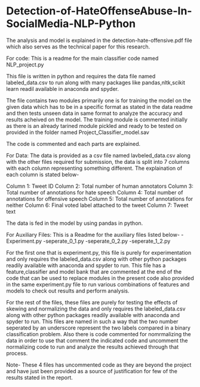 # Detection-of-HateOffenseAbuse-In-SocialMedia-NLP-Python

The analysis and model is explained in the detection-hate-offensive.pdf file which also serves as the technical paper for this research.

For code:
This is a readme for the main classifier code named NLP_project.py

This file is written in python and requires the data file named labeled_data.csv
to run along with many packages like pandas,nltk,scikit learn readil available
in anaconda and spyder. 

The file contains two modules primarily one is for training the model on the given data
which has to be in a specific format as stated in the data readme and then tests unseen data 
in same format to analyze the accuracy and results acheived on the model.
The training module is commented initially as there is an already tarined module
pickled and ready to be tested on provided in the folder named Project_Classifier_model.sav

The code is commented and each parts are explained.

For Data:
The data is provided as a csv file named lavbeled_data.csv along with the
other files required for submission, the data is split into 7 columns with each 
column representing something different.
The explaination of each column is stated below-

 Column 1: Tweet ID
 Column 2: Total number of human annotators 
 Column 3: Total number of annotations for hate speech
 Column 4: Total number of annotations for offensive speech
 Column 5: Total number of annotations for neither
 Column 6: Final voted label attached to the tweet
 Column 7: Tweet text

The data is fed in the model by using pandas in python.

For Auxiliary Files:
This is a Readme for the auxiliary files listed below-
-Experiment.py
-seperate_0_1.py
-seperate_0_2.py
-seperate_1_2.py

For the first one that is experiment.py, this file is purely for
experimentation and only requires the labeled_data.csv along with 
other python packages readily available with anaconda and spyder to
run. This file has a feature,classifier and model bank that are commented
at the end of the code that can be used to replace modules in the present code 
also provided in the same experiment.py file to run various combinations
of features and models to check out results and perform analysis.


For the rest of the files, these files are purely for testing the effects
of skewing and normalizing the data and only requires the labeled_data.csv 
along with  other python packages readily available with anaconda and spyder to
run. This files are named in such a way that the two number seperated by an 
underscore represent the two labels compared in a binary classification problem.
Also there is code commented for nomrmalizing the data in order to use that 
comment the indicated code and uncomment the normalizing code to run and analyze
the results achieved through that process.

Note- These 4 files has uncommented code as they are beyond the project and 
have just been provided as a source of justification for few of the results
stated in the report.